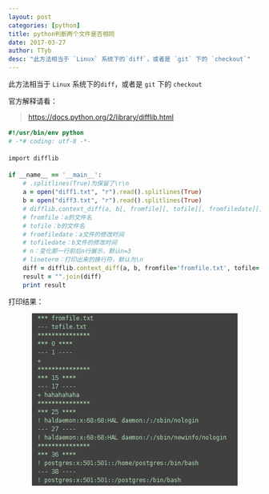 ```yaml
---
layout: post
categories: [python]
title: python判断两个文件是否相同
date: 2017-03-27
author: TTyb
desc: "此方法相当于 `Linux` 系统下的`diff`，或者是 `git` 下的 `checkout`"
---
```


此方法相当于 `Linux` 系统下的`diff`，或者是 `git` 下的 `checkout`

官方解释请看：

> https://docs.python.org/2/library/difflib.html

~~~ruby
#!/usr/bin/env python
# -*# coding: utf-8 -*-

import difflib

if __name__ == '__main__':
    # .splitlines(True)为保留了\r\n
    a = open("diff1.txt", "r").read().splitlines(True)
    b = open("diff3.txt", "r").read().splitlines(True)
    # difflib.context_diff(a, b[, fromfile][, tofile][, fromfiledate][, tofiledate][, n][, lineterm])
    # fromfile：a的文件名
    # tofile：b的文件名
    # fromfiledate：a文件的修改时间
    # tofiledate：b文件的修改时间
    # n：变化那一行前后n行展示，默认n=3
    # lineterm：打印出来的换行符，默认为\n
    diff = difflib.context_diff(a, b, fromfile='fromfile.txt', tofile='tofile.txt', n=0, lineterm="\n")
    result = "".join(diff)
    print result
~~~

打印结果：

<p style="text-align:center"><img src="/static/postimage/python/difflib/996148-20170327174012826-519490919.png" class="img-responsive"/></p>